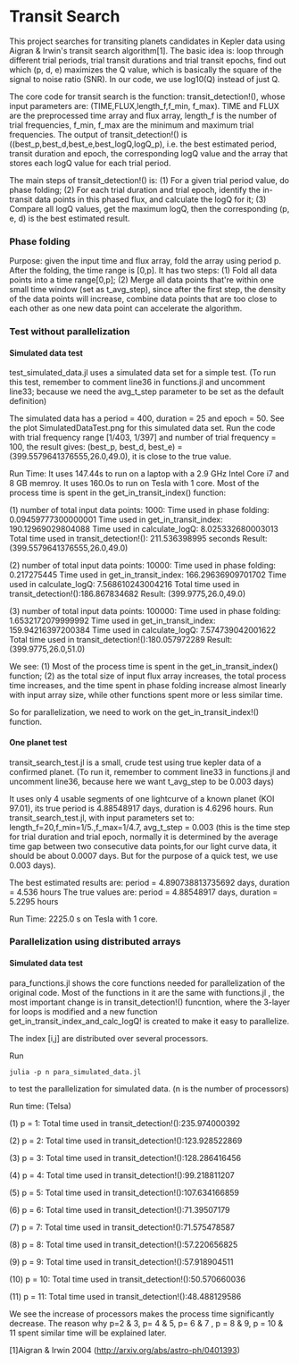 
# Transit Search

This project searches for transiting planets candidates in Kepler data using Aigran & Irwin's transit search algorithm[1]. The basic idea is: loop through different trial periods, trial transit durations and trial transit epochs, find out which (p, d, e) maximizes the Q value, which is basically the square of the signal to noise ratio (SNR). In our code, we use log10(Q) instead of just Q.  

The core code for transit search is the function: transit_detection!(), whose input parameters are: (TIME,FLUX,length_f,f_min, f_max). TIME and FLUX are the preprocessed time array and flux array, length_f is the number of trial frequencies, f_min, f_max are the minimum and maximum trial frequencies. The output of transit_detection!() is ((best_p,best_d,best_e,best_logQ,logQ_p), i.e. the best estimated period, transit duration and epoch, the corresponding logQ value and the array that stores each logQ value for each trial period.

The main steps of transit_detection!() is: (1) For a given trial period value, do phase folding; (2) For each trial duration and trial epoch, identify the in-transit data points in this phased flux, and calculate the logQ for it; (3) Compare all logQ values, get the maximum logQ, then the corresponding (p, e, d) is the best estimated result.

### Phase folding

Purpose: given the input time and flux array, fold the array using period p. After the folding, the time range is [0,p]. It has two steps: (1) Fold all data points into a time range[0,p]; (2) Merge all data points that're within one small time window (set as t_avg_step), since after the first step, the density of the data points will increase, combine data points that are too close to each other as one new data point can accelerate the algorithm.

### Test without parallelization

#### Simulated data test

test_simulated_data.jl uses a simulated data set for a simple test. (To run this test, remember to comment line36 in functions.jl and uncomment line33; because we need the avg_t_step parameter to be set as the default definition)

The simulated data has a period = 400, duration = 25 and epoch = 50. See the plot SimulatedDataTest.png for this simulated data set.
Run the code with trial frequency range [1/403, 1/397] and number of trial frequency = 100, the result gives: (best_p, best_d, best_e) = (399.5579641376555,26.0,49.0), it is close to the true value.

Run Time: It uses 147.44s to run on a laptop with a 2.9 GHz Intel Core i7 and 8 GB memroy. It uses 160.0s to run on Tesla with 1 core. Most of the process time is spent in the get_in_transit_index() function:

(1) number of total input data points: 1000:
Time used in phase folding: 0.09459777300000001
Time used in get_in_transit_index: 190.12969029804088
Time used in calculate_logQ: 8.025332680003013
Total time used in transit_detection!(): 211.536398995 seconds
Result: (399.5579641376555,26.0,49.0)

(2) number of total input data points: 10000:
Time used in phase folding: 0.217275445
Time used in get_in_transit_index: 166.29636909701702
Time used in calculate_logQ: 7.568610243004216
Total time used in transit_detection!():186.867834682
Result: (399.9775,26.0,49.0)

(3) number of total input data points: 100000:
Time used in phase folding: 1.6532172079999992
Time used in get_in_transit_index: 159.94216397200384
Time used in calculate_logQ: 7.574739042001622
Total time used in transit_detection!():180.057972289
Result: (399.9775,26.0,51.0)

We see: (1) Most of the process time is spent in the get_in_transit_index() function;
(2) as the total size of input flux array increases, the total process time increases, and the time spent in phase folding increase almost linearly with input array size, while other functions spent more or less similar time.

So for parallelization, we need to work on the get_in_transit_index!() function.

#### One planet test

transit_search_test.jl is a small, crude test using true kepler data of a confirmed planet.	(To run it, remember to comment line33 in functions.jl and uncomment line36, because here we want t_avg_step to be 0.003 days)

It uses only 4 usable segments of one lightcurve of a known planet (KOI 97.01), its true period is 4.88548917 days, duration is 4.6296 hours. Run transit_search_test.jl, with input parameters set to: length_f=20,f_min=1/5.,f_max=1/4.7, avg_t_step = 0.003 (this is the time step for trial duration and trial epoch, normally it is determined by the average time gap between two consecutive data points,for our light curve data, it should be about 0.0007 days. But for the purpose of a quick test, we use 0.003 days). 

The best estimated results are: period = 4.890738813735692 days, duration = 4.536 hours
The true values are: period = 4.88548917 days, duration = 5.2295 hours

Run Time: 2225.0 s on Tesla with 1 core.


### Parallelization using distributed arrays

#### Simulated data test

para_functions.jl shows the core functions needed for parallelization of the original code. Most of the functions in it are the same with functions.jl , the most important change is in transit_detection!() funcntion, where the 3-layer for loops is modified and a new function get_in_transit_index_and_calc_logQ! is created to make it easy to parallelize.

The index [i,j] are distributed over several processors.

Run 
```
julia -p n para_simulated_data.jl 
```
to test the parallelization for simulated data. (n is the number of processors)

Run time: (Telsa)

(1) p = 1: Total time used in transit_detection!():235.974000392

(2) p = 2: Total time used in transit_detection!():123.928522869

(3) p = 3: Total time used in transit_detection!():128.286416456

(4) p = 4: Total time used in transit_detection!():99.218811207

(5) p = 5: Total time used in transit_detection!():107.634166859 

(6) p = 6: Total time used in transit_detection!():71.39507179

(7) p = 7: Total time used in transit_detection!():71.575478587

(8) p = 8: Total time used in transit_detection!():57.220656825

(9) p = 9: Total time used in transit_detection!():57.918904511

(10) p = 10: Total time used in transit_detection!():50.570660036

(11) p = 11: Total time used in transit_detection!():48.488129586

We see the increase of processors makes the process time significantly decrease. 
The reason why p=2 & 3, p= 4 & 5, p= 6 & 7 , p = 8 & 9, p = 10 & 11 spent similar time will be explained later.

[1]Aigran & Irwin 2004 (http://arxiv.org/abs/astro-ph/0401393)
